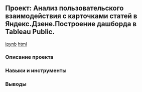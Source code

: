 ## Проект: Анализ пользовательского взаимодействия с карточками статей в Яндекс.Дзене.Построение дашборда в Tableau Public.
[ipynb]() [html]()
### Описание проекта
### Навыки и инструменты
### Выводы
